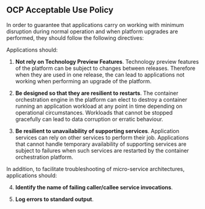 ## OCP Acceptable Use Policy

In order to guarantee that applications carry on working with minimum disruption during normal operation and when platform upgrades are performed, they should follow the following directives:

Applications should:
1. **Not rely on Technology Preview Features**. Technology preview features of the platform can be subject to changes between releases. Therefore when they are used in one release, the can lead to applications not working when performing an upgrade of the platform.

2. **Be designed so that they are resilient to restarts**. The container orchestration engine in the platform can elect to destroy a container running an application workload at any point in time depending on operational circumstances. Workloads that cannot be stopped gracefully can lead to data corruption or erratic behaviour.

3. **Be resilient to unavailability of supporting services**. Application services can rely on other services to perform their job. Applications that cannot handle temporary availability of supporting services are subject to failures when such services are restarted by the container orchestration platform.

In addition, to facilitate troubleshooting of micro-service architectures, applications should:

4. **Identify the name of failing caller/callee service invocations**.

5. **Log errors to standard output**.
